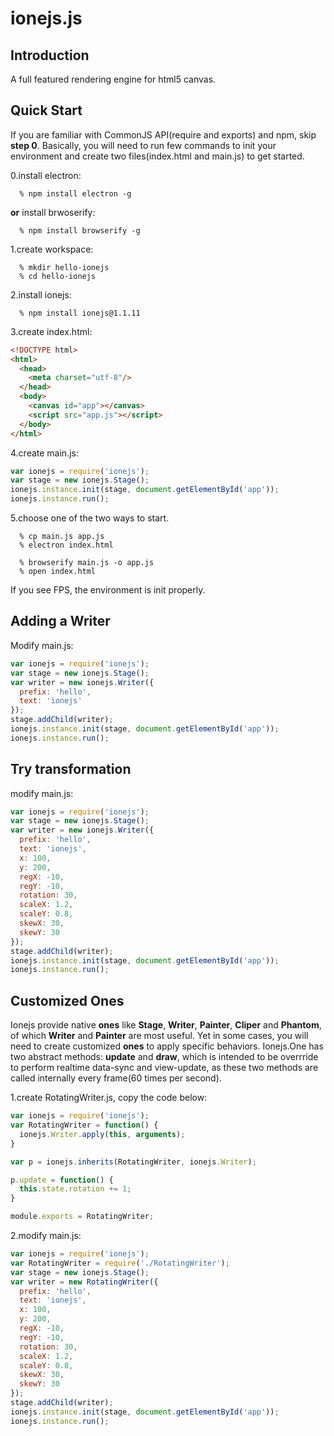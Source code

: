 # ionejs.js
## Introduction
A full featured rendering engine for html5 canvas.

## Quick Start
If you are familiar with CommonJS API(require and exports) and npm, skip __step 0__. Basically, you will need to run few commands to init your environment and create two files(index.html and main.js) to get started.

0.install electron:
```
  % npm install electron -g
```
__or__ install brwoserify:
```
  % npm install browserify -g
```

1.create workspace:
```
  % mkdir hello-ionejs
  % cd hello-ionejs
```

2.install ionejs:
```
  % npm install ionejs@1.1.11   
```

3.create index.html:
```html
<!DOCTYPE html>
<html>
  <head>
    <meta charset="utf-8"/>
  </head>
  <body>
    <canvas id="app"></canvas>
    <script src="app.js"></script>
  </body>
</html>
```

4.create main.js:
```javascript
var ionejs = require('ionejs');
var stage = new ionejs.Stage();
ionejs.instance.init(stage, document.getElementById('app'));
ionejs.instance.run();
```

5.choose one of the two ways to start.
```
  % cp main.js app.js
  % electron index.html
```
```
  % browserify main.js -o app.js
  % open index.html
```
If you see FPS, the environment is init properly.

## Adding a Writer
Modify main.js:
```javascript
var ionejs = require('ionejs');
var stage = new ionejs.Stage();
var writer = new ionejs.Writer({
  prefix: 'hello',
  text: 'ionejs'
});
stage.addChild(writer);
ionejs.instance.init(stage, document.getElementById('app'));
ionejs.instance.run();
```

## Try transformation
modify main.js:
```javascript
var ionejs = require('ionejs');
var stage = new ionejs.Stage();
var writer = new ionejs.Writer({
  prefix: 'hello',
  text: 'ionejs',
  x: 100,
  y: 200,
  regX: -10,
  regY: -10,
  rotation: 30,
  scaleX: 1.2,
  scaleY: 0.8,
  skewX: 30,
  skewY: 30
});
stage.addChild(writer);
ionejs.instance.init(stage, document.getElementById('app'));
ionejs.instance.run();
```

## Customized Ones
Ionejs provide native __ones__ like __Stage__, __Writer__, __Painter__, __Cliper__ and __Phantom__, of which __Writer__ and __Painter__ are most useful. Yet in some cases, you will need to create customized __ones__ to apply specific behaviors. Ionejs.One has two abstract methods: __update__ and __draw__, which is intended to be overrride to perform realtime data-sync and view-update, as these two methods are called internally every frame(60 times per second).

1.create RotatingWriter.js, copy the code below:
```javascript
var ionejs = require('ionejs');
var RotatingWriter = function() {
  ionejs.Writer.apply(this, arguments);
}

var p = ionejs.inherits(RotatingWriter, ionejs.Writer);

p.update = function() {
  this.state.rotation += 1;
}

module.exports = RotatingWriter;
```
2.modify main.js:
```javascript
var ionejs = require('ionejs');
var RotatingWriter = require('./RotatingWriter');
var stage = new ionejs.Stage();
var writer = new RotatingWriter({
  prefix: 'hello',
  text: 'ionejs',
  x: 100,
  y: 200,
  regX: -10,
  regY: -10,
  rotation: 30,
  scaleX: 1.2,
  scaleY: 0.8,
  skewX: 30,
  skewY: 30
});
stage.addChild(writer);
ionejs.instance.init(stage, document.getElementById('app'));
ionejs.instance.run();
```



